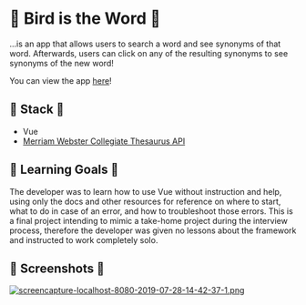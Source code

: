 # 🦜 Bird is the Word 🦜

...is an app that allows users to search a word and see synonyms of that word. Afterwards, users can click on any of the resulting synonyms to see synonyms of the new word!

You can view the app [here]()!

## 🦚 Stack 🦚
- Vue
- [Merriam Webster Collegiate Thesaurus API](https://dictionaryapi.com/products/api-collegiate-thesaurus)


## 🦉 Learning Goals 🦉
The developer was to learn how to use Vue without instruction and help, using only the docs and other resources for reference on where to start, what to do in case of an error, and how to troubleshoot those errors. This is a final project intending to mimic a take-home project during the interview process, therefore the developer was given no lessons about the framework and instructed to work completely solo.

##  🦢 Screenshots 🦢

[![screencapture-localhost-8080-2019-07-28-14-42-37-1.png](https://i.postimg.cc/FsvJ5Cs1/screencapture-localhost-8080-2019-07-28-14-42-37-1.png)](https://postimg.cc/grM03DhP)